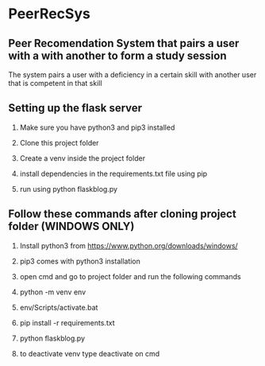 
# PeerRecSys

## Peer Recomendation System that pairs a user with a with another to form a study session

The system pairs a user with a deficiency in a certain skill with another user that is competent in that skill

## Setting up the flask server

1. Make sure you have python3 and pip3 installed

2. Clone this project folder

3. Create a venv inside the project folder

4. install dependencies in the requirements.txt file using pip

5. run using python flaskblog.py

## Follow these commands after cloning project folder (WINDOWS ONLY)

1. Install python3 from https://www.python.org/downloads/windows/

2. pip3 comes with python3 installation

3. open cmd and go to project folder and run the following commands

4. python -m venv env

5. env/Scripts/activate.bat

6. pip install -r requirements.txt

7. python flaskblog.py

8. to deactivate venv type deactivate on cmd


